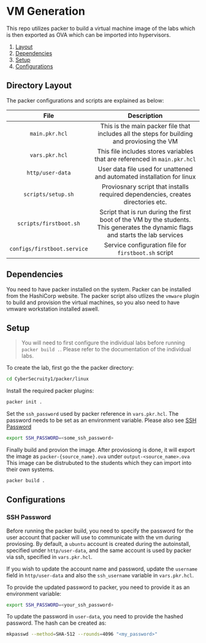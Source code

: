 # VM Generation

This repo utilizes packer to build a virtual machine image of the labs which is then exported as OVA which can be imported into hypervisors.

1. [Layout](#layout)
2. [Dependencies](#dependencies)
3. [Setup](#setup)
4. [Configurations](#configurations)

## Directory Layout

The packer configurations and scripts are explained as below:

|File|Description|
|:--:|:--:|
|`main.pkr.hcl`|This is the main packer file that includes all the steps for building and proviosing the VM|
|`vars.pkr.hcl`|This file includes stores variables that are referenced in `main.pkr.hcl`|
|`http/user-data`|User data file used for unattened and automated installation for linux|
|`scripts/setup.sh`|Proviosnary script that installs required dependencies, creates directories etc.|
|`scripts/firstboot.sh`|Script that is run during the first boot of the VM by the students. This generates the dynamic flags and starts the lab services|
|`configs/firstboot.service`|Service configuration file for `firstboot.sh` script|

## Dependencies

You need to have packer installed on the system. Packer can be installed from the HashiCorp website.
The packer script also utlizes the `vmware` plugin to build and provision the virtual machines, so you also need to have vmware workstation installed aswell.

## Setup

> You will need to first configure the individual labs before running `packer build .`. Please refer to the documentation of the individual labs.

To create the lab, first go the the packer directory:

```bash
cd CyberSecruity1/packer/linux
```

Install the required packer plugins:

```bash
packer init .
```

Set the `ssh_password` used by packer reference in `vars.pkr.hcl`. The password needs to be set as an environment variable. Please also see [SSH Password](#ssh-password)

```bash
export SSH_PASSWORD=<some_ssh_password>
```

Finally build and provion the image. After proviosiong is done, it will export the image as `packer-{source_name}.ova` under `output-<source_name>.ova` This image can be distrubuted to the students which they can import into their own systems.

```bash
packer build .
```

## Configurations

### SSH Password

Before running the packer build, you need to specify the password for the user account that packer will use to communicate with the vm during proviosing. By default, a `ubuntu` account is created during the autoinstall, specified under `http/user-data`, and the same account is used by packer via ssh, specified in `vars.pkr.hcl`.

If you wish to update the account name and password, update the `username` field in `http/user-data` and also the `ssh_username` variable in `vars.pkr.hcl`.

To provide the updated password to packer, you need to provide it as an environment variable:

```bash
export SSH_PASSWORD=<your_ssh_password>
```

To update the password in `user-data`, you need to provide the hashed password. The hash can be created as:

```bash
mkpasswd --method=SHA-512 --rounds=4096 "<my_password>"
```
